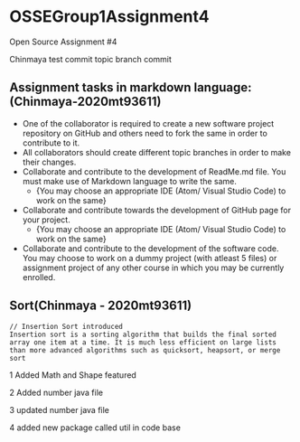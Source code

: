 # OSSEGroup1Assignment4
Open Source Assignment #4

Chinmaya test commit
topic branch commit

## Assignment tasks in markdown language: (Chinmaya-2020mt93611)

+ One of the collaborator is required to create a new software project repository on GitHub and others need to fork the same in order to contribute to it.
+ All collaborators should create different topic branches in order to make their changes.
+ Collaborate and contribute to the development of ReadMe.md file. You must make use of Markdown language to write the same.
  - {You may choose an appropriate IDE (Atom/ Visual Studio Code) to work on the same}
+ Collaborate and contribute towards the development of GitHub page for your project.
  - {You may choose an appropriate IDE (Atom/ Visual Studio Code) to work on the same}
+ Collaborate and contribute to the development of the software code. You may choose to work on a dummy project (with atleast 5 files) or assignment project of any other course in which you may be currently enrolled.


## Sort(Chinmaya - 2020mt93611)
    // Insertion Sort introduced
    Insertion sort is a sorting algorithm that builds the final sorted array one item at a time. It is much less efficient on large lists than more advanced algorithms such as quicksort, heapsort, or merge sort

1 Added Math and Shape featured

2 Added  number java file

3 updated  number  java  file

4 added new package called util in code base
